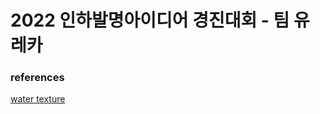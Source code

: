 # 2022 인하발명아이디어 경진대회 - 팀 유레카


### references

[water texture](https://3dtextures.me/2018/11/29/water-002/)
